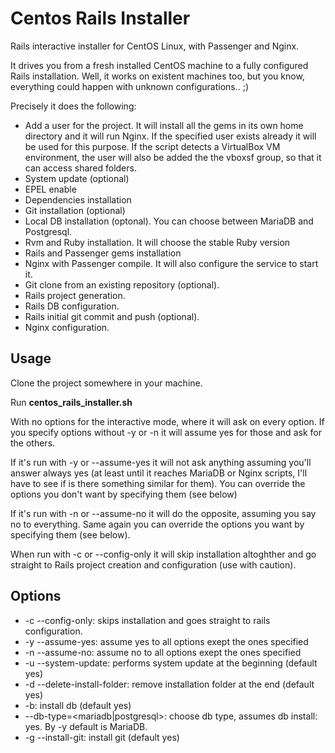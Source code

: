 Centos Rails Installer
======================
Rails interactive installer for CentOS Linux, with Passenger and Nginx.

It drives you from a fresh installed CentOS machine to a fully configured Rails installation. Well, it works on existent machines too, but you know, everything could happen with unknown configurations.. ;)

Precisely it does the following:

- Add a user for the project. It will install all the gems in its own home directory and it will run Nginx. If the specified user exists already it will be used for this purpose. If the script detects a VirtualBox VM environment, the user will also be added the the vboxsf group, so that it can access shared folders.
- System update (optional)
- EPEL enable
- Dependencies installation
- Git installation (optional)
- Local DB installation (optonal). You can choose between MariaDB and Postgresql.
- Rvm and Ruby installation. It will choose the stable Ruby version
- Rails and Passenger gems installation
- Nginx with Passenger compile. It will also configure the service to start it.
- Git clone from an existing repository (optional).
- Rails project generation.
- Rails DB configuration.
- Rails initial git commit and push (optional).
- Nginx configuration.


Usage
-----

Clone the project somewhere in your machine.

Run **centos_rails_installer.sh**

With no options for the interactive mode, where it will ask on every option. If you specify options without -y or -n it will assume yes for those and ask for the others.

If it's run with -y or --assume-yes it will not ask anything assuming you'll answer always yes (at least until it reaches MariaDB or Nginx scripts, I'll have to see if is there something similar for them). You can override the options you don't want by specifying them (see below)

If it's run with -n or --assume-no it will do the opposite, assuming you say no to everything. Same again you can override the options you want by specifying them (see below).

When run with -c or --config-only it will skip installation altoghther and go straight to Rails project creation and configuration (use with caution).


Options
-------

  - -c --config-only: skips installation and goes straight to rails configuration.
  - -y --assume-yes: assume yes to all options exept the ones specified
  - -n --assume-no: assume no to all options exept the ones specified
  - -u --system-update: performs system update at the beginning (default yes)
  - -d --delete-install-folder: remove installation folder at the end (default yes)
  - -b: install db (default yes)
  - --db-type=<mariadb|postgresql>: choose db type, assumes db install: yes. By -y default is MariaDB.
  - -g --install-git: install git (default yes)
